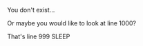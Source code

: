 You don't exist...


































































































Or maybe you would like to look at line 1000?


































































































































































































































































































































































































































































































































































































































































































































































































































































































































That's line 999
SLEEP